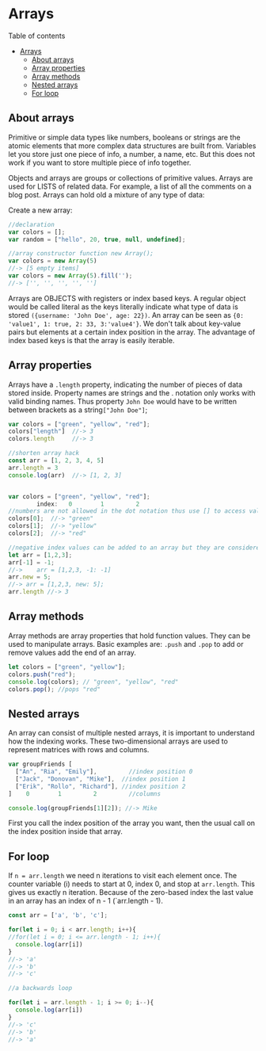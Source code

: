 # Arrays
Table of contents
- [Arrays](#arrays)
  - [About arrays](#about-arrays)
  - [Array properties](#array-properties)
  - [Array methods](#array-methods)
  - [Nested arrays](#nested-arrays)
  - [For loop](#for-loop)

## About arrays
Primitive or simple data types like numbers, booleans or strings are the atomic elements that more complex data structures are built from. Variables let you store just one piece of info, a number, a name, etc. But this does not work if you want to store multiple piece of info together.

Objects and arrays are groups or collections of primitive values. Arrays are used for LISTS of related data. For example, a list of all the comments on a blog post. Arrays can hold old a mixture of any type of data:

Create a new array:
```js
//declaration
var colors = [];
var random = ["hello", 20, true, null, undefined];

//array constructor function new Array(); 
var colors = new Array(5)
//-> [5 empty items]
var colors = new Array(5).fill('');
//-> ['', '', '', '', '']
```
Arrays are OBJECTS with registers or index based keys. A regular object would be called literal as the keys literally indicate what type of data is stored `({username: 'John Doe', age: 22})`. An array can be seen as `{0: 'value1', 1: true, 2: 33, 3:'value4'}`. We don't talk about key-value pairs but elements at a certain index position in the array. The advantage of index based keys is that the array is easily iterable. 

## Array properties
Arrays have a `.length` property, indicating the number of pieces of data stored inside. Property names are strings and the . notation only works with valid binding names. Thus property `John Doe` would have to be written between brackets as a string`["John Doe"]`;
```js
var colors = ["green", "yellow", "red"];
colors["length"]  //-> 3
colors.length 	  //-> 3

//shorten array hack 
const arr = [1, 2, 3, 4, 5]
arr.length = 3
console.log(arr)  //-> [1, 2, 3]


var colors = ["green", "yellow", "red"];
        index:   0        1         2
//numbers are not allowed in the dot notation thus use [] to access value at index
colors[0];  //-> "green"
colors[1];  //-> "yellow"
colors[2];  //-> "red"

//negative index values can be added to an array but they are considered to be ARBITRARY properties of the array object that don't affect the array length:
let arr = [1,2,3]; 
arr[-1] = -1;
//->	arr = [1,2,3, -1: -1]
arr.new = 5;	
//-> arr = [1,2,3, new: 5];
arr.length //-> 3
```

## Array methods
Array methods are array properties that hold function values. They can be used to manipulate arrays. Basic examples are: `.push` and `.pop` to add or remove values add the end of an array. 
```js
let colors = ["green", "yellow"];
colors.push("red");
console.log(colors); // "green", "yellow", "red"
colors.pop(); //pops "red"
```
## Nested arrays
An array can consist of multiple nested arrays, it is important to understand how the indexing works. These two-dimensional arrays are used to represent matrices with rows and columns.
```js
var groupFriends [
  ["An", "Ria", "Emily"], 		  //index position 0
  ["Jack", "Donovan", "Mike"], 	//index position 1
  ["Erik", "Rollo", "Richard"], //index position 2
]    0        1         2 		  //columns

console.log(groupFriends[1][2]); //-> Mike
```
First you call the index position of the array you want, then the usual call on the index position inside that array.

## For loop
If `n = arr.length` we need n iterations to visit each element once. The counter variable (i) needs to start at 0, index 0, and stop at `arr.length`. This gives us exactly n iteration. Because of the zero-based index the last value in an array has an index of n - 1 (`arr.length - 1).
```js
const arr = ['a', 'b', 'c'];

for(let i = 0; i < arr.length; i++){
//for(let i = 0; i <= arr.length - 1; i++){
  console.log(arr[i])
}
//-> 'a'
//-> 'b'
//-> 'c'

//a backwards loop

for(let i = arr.length - 1; i >= 0; i--){
  console.log(arr[i])
}
//-> 'c'
//-> 'b'
//-> 'a'
```